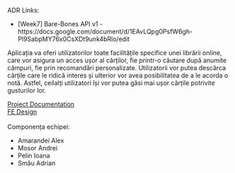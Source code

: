 ADR Links:
<ul>
<li>[Week7] Bare-Bones API v1 - https://docs.google.com/document/d/1EAvLQpg0PsfW6gh-Pl9SabpMY76x0CsXDt9unk4bRlo/edit</li>
</ul>

Aplicația va oferi utilizatorilor toate facilitățile specifice unei librării
online, care vor asigura un acces ușor al cărților, fie printr-o căutare după anumite câmpuri, fie prin recomandări personalizate. Utilizatorii vor putea descărca cărțile care le
ridică interes și ulterior vor avea posibilitatea de a le acorda o notă. Astfel, ceilalți utilizatori își vor putea găsi mai ușor cărțile potrivite gusturilor lor.

<a href="https://docs.google.com/document/d/1tg2KsBLGGSRlmzItTLB71LhLUBidkr7FpBBY7mIn6t4/edit?usp=sharing"> Project Documentation </a><br>
<a href="https://www.figma.com/file/fHg2jT1LoflL9pONVGloWL/Books-recommendation-system?node-id=0%3A1"> FE Design </a><br>
<br>Componența echipei:<ul>
<li> Amarandei Alex</li>
<li> Mosor Andrei</li>
<li> Pelin Ioana</li>
<li> Smău Adrian</li>
</ul>
